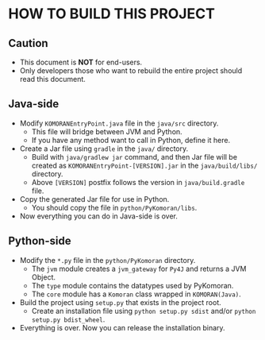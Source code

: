 # HOW TO BUILD THIS PROJECT

## **Caution**

* This document is **NOT** for end-users.
* Only developers those who want to rebuild the entire project should read this document.

## Java-side

* Modify `KOMORANEntryPoint.java` file in the `java/src` directory.
  * This file will bridge between JVM and Python.
  * If you have any method want to call in Python, define it here.
* Create a Jar file using `gradle` in the `java/` directory.
  * Build with `java/gradlew jar` command, and then Jar file will be created as `KOMORANEntryPoint-[VERSION].jar` in the `java/build/libs/` directory.
  * Above `[VERSION]` postfix follows the version in `java/build.gradle` file.
* Copy the generated Jar file for use in Python.
  * You should copy the file in `python/PyKomoran/libs`.
* Now everything you can do in Java-side is over.

## Python-side

* Modify the `*.py` file in the `python/PyKomoran` directory.
  * The `jvm` module creates a `jvm_gateway` for `Py4J` and returns a JVM Object.
  * The `type` module contains the datatypes used by PyKomoran.
  * The `core` module has a `Komoran` class wrapped in `KOMORAN(Java)`.
* Build the project using `setup.py` that exists in the project root.
  * Create an installation file using `python setup.py sdist` and/or `python setup.py bdist_wheel`.
* Everything is over. Now you can release the installation binary.
